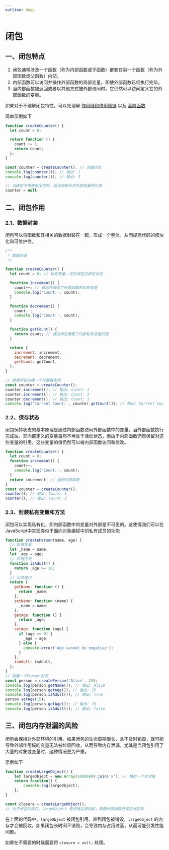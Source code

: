 ```yaml
---
outline: deep
---
```


# 闭包

## 一、闭包特点

1. 闭包通常涉及一个函数（称为内部函数或子函数）嵌套在另一个函数（称为外部函数或父函数）内部。
2. 内部函数可以访问并操作外部函数的局部变量，即使外部函数已经执行完毕。
3. 当内部函数被返回或者以其他方式被外部访问时，它仍然可以访问定义它的外部函数的变量。

如果对于不理解闭包特性，可以先理解 [作用域和作用域链](./scope/index) 以及 [高阶函数](./higher-function)

简单示例如下

```javascript
function createCounter() {
  let count = 0;

  return function () {
    count += 1;
    return count;
  };
}

const counter = createCounter(); // 创建闭包
console.log(counter()); // 输出: 1
console.log(counter()); // 输出: 2

// 当确定不再使用闭包时，适当地断开对外部变量的引用
counter = null;
```

## 二、闭包作用

### 2.1、数据封装

闭包可以将函数和其相关的数据封装在一起，形成一个整体，从而提高代码的模块化和可维护性。

```javascript
/**
 * 数据封装
 */

function createCounter() {
  let count = 0; // 私有变量，仅在闭包内部可访问

  function increment() {
    count++; // 访问并修改了外部函数的私有变量
    console.log('Count:', count);
  }

  function decrement() {
    count--;
    console.log('Count:', count);
  }

  function getCount() {
    return count; // 通过闭包暴露了内部私有变量的值
  }

  return {
    increment: increment,
    decrement: decrement,
    getCount: getCount,
  };
}

// 使用闭包创建一个计数器实例
const counter = createCounter();
counter.increment(); // 输出: Count: 1
counter.increment(); // 输出: Count: 2
counter.decrement(); // 输出: Count: 1
console.log('Current Count:', counter.getCount()); // 输出: Current Count: 1
```

### 2.2、保存状态

闭包保持状态的基本原理是通过内部函数访问外部函数中的变量。当外部函数执行完成后，其内部定义的变量虽然不再处于活动状态，但由于内部函数仍然保留对这些变量的引用，这些变量的值仍然可以被内部函数访问和修改。

```javascript
function createCounter() {
  let count = 0;
  function increment() {
    count++;
    console.log('Count:', count);
  }
  return increment; // 返回内部函数
}
const counter = createCounter();
counter(); // 输出: Count: 1
counter(); // 输出: Count: 2
```

### 2.3、封装私有变量和方法

闭包可以实现私有化，即内部函数中的变量对外部是不可见的。这使得我们可以在JavaScript中实现类似于面向对象编程中的私有成员的功能

```javascript
function createPerson(name, age) {
  // 私有变量
  let _name = name;
  let _age = age;
  // 私有方法
  function isAdult() {
    return _age >= 18;
  }
  // 公共接口
  return {
    getName: function () {
      return _name;
    },
    setName: function (name) {
      _name = name;
    },
    getAge: function () {
      return _age;
    },
    setAge: function (age) {
      if (age >= 0) {
        _age = age;
      } else {
        console.error('Age cannot be negative');
      }
    },
    isAdult: isAdult,
  };
}
// 创建一个Person实例
const person = createPerson('Alice', 25);
console.log(person.getName()); // 输出: Alice
console.log(person.getAge()); // 输出: 25
console.log(person.isAdult()); // 输出: true
person.setAge(15);
console.log(person.getAge()); // 输出: 15
console.log(person.isAdult()); // 输出: false
```

## 三、闭包内存泄漏的风险

闭包会保持对外部环境的引用。如果闭包的生命周期很长，且不及时销毁，就可能导致外部作用域的变量无法被垃圾回收，从而导致内存泄漏。尤其是当闭包引用了大量的对象或变量时，这种情况更为严重。

示例如下

```javascript
function createLargeObject() {
    let largeObject = new Array(1000000).join('x'); // 模拟一个大对象
    return function() {
        console.log(largeObject);
    };
}

const closure = createLargeObject();
// 由于闭包的存在，largeObject 无法被垃圾回收，即使外部函数已经执行完毕
```

在上面的代码中，`largeObject` 被闭包引用，直到闭包被销毁，`largeObject` 的内存才会被回收。如果闭包长时间不销毁，会导致内存占用过高，从而可能引发性能问题。

如果在不需要的时候需要将 `closure = null;` 处理。
